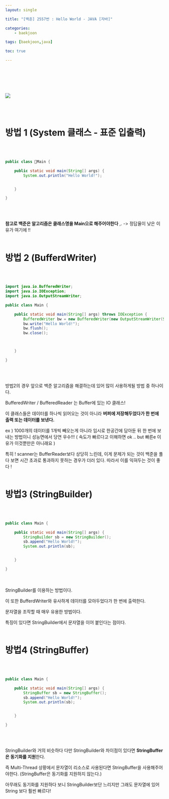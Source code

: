 ```yaml
---
layout: single

title: "[백준] 2557번 : Hello World - JAVA [자바]" 

categories: 
    - baekjoon

tags: [baekjoon,java]

toc: true

---
```

<br />
<br />
<br />
<br />

![](../../images/2022-09-17-bj1/fbda7b44f63691fbeaec21d70dcf40b6c9b7fc08.png)

<br />
<br />

# 방법 1 (System 클래스 - 표준 입출력)
<br />
<br />

```java
public class Main {

    public static void main(String[] args) {
        System.out.println("Hello World!");


    }

}
```
<br />
<br />


**참고로 백준은 알고리즘은 클래스명을 Main으로 해주어야한다** ,. -> 정답율이 낮은 이유가 여기에 !! 
<br />
<br />


# 방법 2  (BufferdWriter)
<br />
<br />

```java
import java.io.BufferedWriter;
import java.io.IOException;
import java.io.OutputStreamWriter; 

public class Main {

    public static void main(String[] args) throws IOException {
        BufferedWriter bw = new BufferedWriter(new OutputStreamWriter(System.out));
        bw.write("Hello World!");
        bw.flush();
        bw.close();



    }

}
```
<br />
<br />

방법2의 경우 앞으로 백준 알고리즘을 해결하는데 있어 많이 사용하게될 방법 중 하나이다.

BufferedWriter / BufferedReader 는 Buffer에 있는 IO 클래스! 

이 클래스들은 데이터를 하나씩 읽어오는 것이 아니라 **버퍼에 저장해두었다가 한 번에 출력 또는 데이터를 보낸다.**

ex ) 1000개의 데이터를 1개씩 빼오는게 아니라 임시로 한공간에 담아둔 뒤 한 번에 보내는 방법이니 성능면에서 당연 우수!!! ( 속도가 빠르다고 이해하면 ok .. but 빠른e 이유가 이것뿐만은 아니래요 )

특히 ! scanner는 BufferReader보다 상당히 느린데, 이게 문제가 되는 것이 백준을 풀다 보면 시간 초과로 통과하지 못하는 경우가 더러 있다. 따라서 이를 익혀두는 것이 좋다 ! 
<br />
<br />

# 방법3 (StringBuilder)
<br />
<br />

```java
public class Main {

    public static void main(String[] args) {
        StringBuilder sb = new StringBuilder();
        sb.append("Hello World!");
        System.out.println(sb);


    }

}
```
 <br />
<br />
StringBuilder를 이용하는 방법이다.

이 또한 BufferdWriter와 유사하게 데이터를 모아두었다가 한 번에 출력한다. 

문자열을 조작할 때 매우 유용한 방법이다.

특징이 있다면 StringBuilder에서 문자열을 이어 붙인다는 점이다. 
<br />
<br />

# 방법4 (StringBuffer)
<br />
<br />

```java
public class Main {

    public static void main(String[] args) {
        StringBuffer sb = new StringBuffer();
        sb.append("Hello World!");
        System.out.println(sb);


    }

}
```
<br />
<br />

StringBuilder와 거의 비슷하다 다만 StringBuilder와 차이점이 있다면  **StringBuffer은 동기화를 지원**한다.

즉 Multi-Thread 상황에서 문자열이 리소스로 사용된다면 StringBuffer을 사용해주어야한다. (StringBuffer은 동기화를 지원하지 않는다.)

아무래도 동기화를 지원하다 보니 StringBuilder보단 느리지만 그래도 문자열에 있어 String 보다 훨씬 빠르다! 
